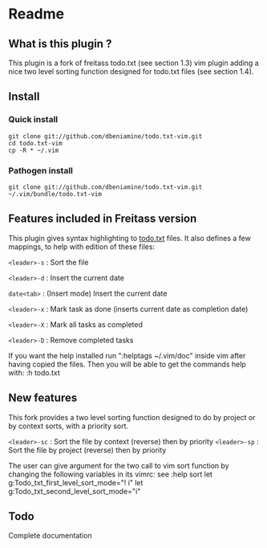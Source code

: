 # Readme

## What is this plugin ?

This plugin is a fork of freitass todo.txt (see section 1.3) vim plugin adding
a nice two level sorting function designed for todo.txt files (see section
1.4).

## Install

### Quick install

    git clone git://github.com/dbeniamine/todo.txt-vim.git
    cd todo.txt-vim
    cp -R * ~/.vim

### Pathogen install

    git clone git://github.com/dbeniamine/todo.txt-vim.git ~/.vim/bundle/todo.txt-vim

## Features included in Freitass version

This plugin gives syntax highlighting to [todo.txt](http://todotxt.com/) files. It also defines a few
mappings, to help with edition of these files:

`<leader>-s` : Sort the file

`<leader>-d` : Insert the current date

`date<tab>`  : (Insert mode) Insert the current date

`<leader>-x` : Mark task as done (inserts current date as completion date)

`<leader>-X` : Mark all tasks as completed

`<leader>-D` : Remove completed tasks

If you want the help installed run ":helptags ~/.vim/doc" inside vim after having copied the files.
Then you will be able to get the commands help with: :h todo.txt

## New features

This fork provides a two level sorting function designed to do by project or
by context sorts, with a priority sort.

`<leader>-sc` : Sort the file by context (reverse) then by priority
`<leader>-sp` : Sort the file by project (reverse) then by priority

The user can give argument for the two call to vim sort function by changing
the following variables in its vimrc:
see :help sort
    let g:Todo_txt_first_level_sort_mode="! i"
    let g:Todo_txt_second_level_sort_mode="i"

## Todo

Complete documentation
